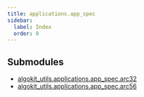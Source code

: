 ```yaml
---
title: applications.app_spec
sidebar:
  label: Index
  order: 0
---
```


## Submodules

- [algokit_utils.applications.app_spec.arc32](arc32/)
- [algokit_utils.applications.app_spec.arc56](arc56/)
